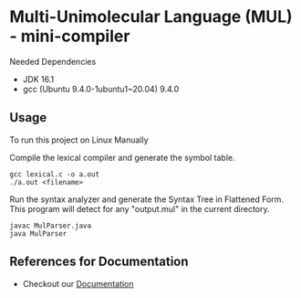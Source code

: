 # Multi-Unimolecular Language (MUL) - mini-compiler

Needed Dependencies
- JDK 16.1
- gcc (Ubuntu 9.4.0-1ubuntu1~20.04) 9.4.0

## Usage
To run this project on Linux Manually

Compile the lexical compiler and generate the symbol table.
```shell
gcc lexical.c -o a.out
./a.out <filename>
```

Run the syntax analyzer and generate the Syntax Tree in Flattened Form.
This program will detect for any "output.mul" in the current directory.

```shell
javac MulParser.java
java MulParser
```



## References for Documentation
- Checkout our [Documentation](https://docs.google.com/document/d/1jL--KCBrAb3tdpe1NQFmuw6aDuBinwDqdtXAIhM-xTw/edit?usp=sharing)


